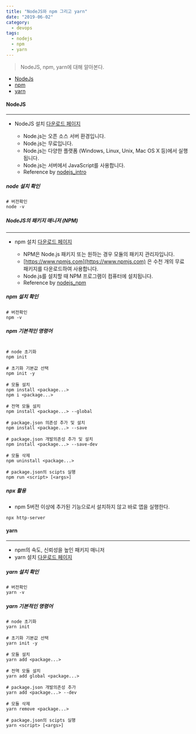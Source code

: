 ```yaml
---
title: "NodeJS와 npm 그리고 yarn"
date: "2019-06-02"
category:
  - devops
tags:
  - nodejs
  - npm
  - yarn
---
```


> NodeJS, npm, yarn에 대해 알아본다.

* [NodeJs](#nodejs)
* [npm](#nodejs의-패키지-매니저-npm)
* [yarn](#yarn)



#### NodeJS

---

* NodeJS 설치 [다운로드 페이지](https://nodejs.org/en/download/)

  * Node.js는 오픈 소스 서버 환경입니다.
  * Node.js는 무료입니다.
  * Node.js는 다양한 플랫폼 (Windows, Linux, Unix, Mac OS X 등)에서 실행됩니다.
  * Node.js는 서버에서 JavaScript를 사용합니다.
  * Reference by [nodejs_intro](https://www.w3schools.com/nodejs/nodejs_intro.asp)

##### node 설치 확인

```shell noLineNumbers
# 버전확인
node -v
```

##### NodeJS의 패키지 매니저 (NPM)

---

* npm 설치 [다운로드 페이지](https://www.npmjs.com/get-npm)

  * NPM은 Node.js 패키지 또는 원하는 경우 모듈의 패키지 관리자입니다.
  * [https://www.npmjs.com](https://www.npmjs.com) 은 수천 개의 무료 패키지를 다운로드하여 사용합니다.
  * Node.js를 설치할 때 NPM 프로그램이 컴퓨터에 설치됩니다.
  * Reference by [nodejs_npm](https://www.w3schools.com/nodejs/nodejs_npm.asp)

##### npm 설치 확인

```shell noLineNumbers
# 버전확인
npm -v
```

##### npm 기본적인 명령어

```shell noLineNumbers

# node 초기화
npm init

# 초기화 기본값 선택
npm init -y

# 모듈 설치
npm install <package...>
npm i <package...>

# 전역 모듈 설치
npm install <package...> --global

# package.json 의존성 추가 및 설치
npm install <package...> --save

# package.json 개발의존성 추가 및 설치
npm install <package...> --save-dev

# 모듈 삭제
npm uninstall <package...>

# package.json의 scipts 실행
npm run <script> [<args>]
```

##### npx 활용

* npm 5버전 이상에 추가된 기능으로서 설치하지 않고 바로 앱을 실행한다.

```shell noLineNumbers
npx http-server
```

#### yarn

---

* npm의 속도, 신뢰성을 높인 패키지 매니저
* yarn 설치 [다운로드 페이지](https://yarnpkg.com/en/docs/install)

##### yarn 설치 확인

```shell noLineNumbers
# 버전확인
yarn -v
```

##### yarn 기본적인 명령어

```shell noLineNumbers
# node 초기화
yarn init

# 초기화 기본값 선택
yarn init -y

# 모듈 설치
yarn add <package...>

# 전역 모듈 설치
yarn add global <package...>

# package.json 개발의존성 추가
yarn add <package...> --dev

# 모듈 삭제
yarn remove <package...>

# package.json의 scipts 실행
yarn <script> [<args>]
```
